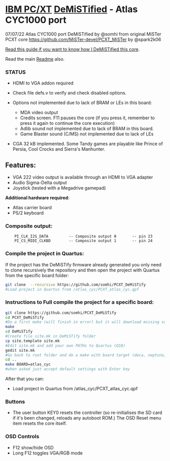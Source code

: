 # [IBM PC/XT](https://en.wikipedia.org/wiki/IBM_Personal_Computer_XT)  [DeMiSTified](https://github.com/robinsonb5/DeMiSTify)  -  Atlas CYC1000 port

07/07/22 Atlas CYC1000 port DeMiSTified by @somhi from original MiSTer PCXT core  https://github.com/MiSTer-devel/PCXT_MiSTer by @spark2k06

[Read this guide if you want to know how I DeMiSTified this core](https://github.com/DECAfpga/DECA_board/tree/main/Tutorials/DeMiSTify).

Read the main [Readme](https://github.com/somhi/PCXT_DeMiSTify) also.

### STATUS

* HDMI to VGA addon required

* Check file defs.v to verify and check disabled options. 

* Options not implemented due to lack of BRAM or LEs in this board:

  * MDA video output
  * Credits screen. F11 pauses the core (if you press it, remember to press it again to continue the core execution)
  * Adlib sound not implemented due to lack of BRAM in this board.
  * Game Blaster sound (C/MS) not implemented due to lack of LEs

* CGA 32 kB implemented. Some Tandy games are playable like Prince of Persia, Cool Crocks and Sierra's Manhunter.


## **Features:**

* VGA 222 video output is available through an HDMI to VGA adapter
* Audio Sigma-Delta output
* Joystick (tested with a Megadrive gamepad)

**Additional hardware required**:

* Atlas carrier board
* PS/2 keyboard 

### Composite output:

		PI_CLK_I2S_DATA			-- Composite output 0		-- pin 23
		PI_CS_MIDI_CLKBD		-- Composite output 1		-- pin 24

### Compile the project in Quartus:

If the project has the DeMiSTify firmware already generated you only need to clone recursively the repository and then open the project with Quartus from the specific board folder:

```sh
git clone  --recursive https://github.com/somhi/PCXT_DeMiSTify
#Load project in Quartus from /atlas_cyc/PCXT_atlas_cyc.qpf
```

### Instructions to Full compile the project for a specific board:

```sh
git clone https://github.com/somhi/PCXT_DeMiSTify
cd PCXT_DeMiSTify
#Do a first make (will finish in error) but it will download missing submodules 
make
cd DeMiSTify
#Create file site.mk in DeMiSTify folder 
cp site.template site.mk
#Edit site.mk and add your own PATHs to Quartus (Q18)
gedit site.mk
#Go back to root folder and do a make with board target (deca, neptuno, uareloaded, atlas_cyc). If not specified it will compile for all targets.
cd ..
make BOARD=atlas_cyc
#when asked just accept default settings with Enter key
```

After that you can:

* Load project in Quartus from /atlas_cyc/PCXT_atlas_cyc.qpf

### Buttons

* The user button KEY0 resets the controller (so re-initialises the SD card if it's been changed, reloads any autoboot ROM.) The OSD Reset menu item resets the core itself.

### OSD Controls

* F12 show/hide OSD 
* Long F12 toggles VGA/RGB mode

